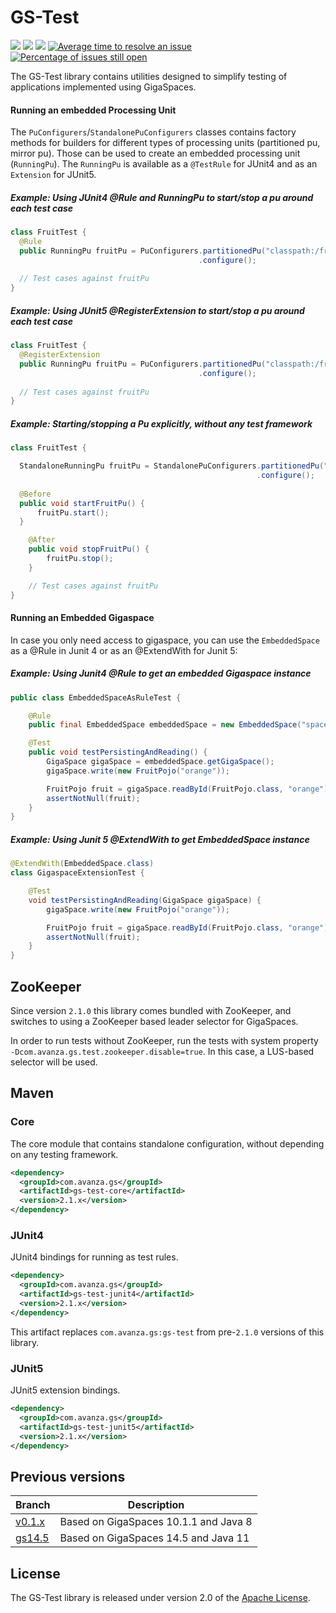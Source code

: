 # GS-Test
[![][build img]][build]
[![][maven img]][maven]
[![][license img]][license]
[![Average time to resolve an issue](https://isitmaintained.com/badge/resolution/AvanzaBank/gs-test.svg)](https://isitmaintained.com/project/AvanzaBank/gs-test "Average time to resolve an issue")
[![Percentage of issues still open](https://isitmaintained.com/badge/open/AvanzaBank/gs-test.svg)](https://isitmaintained.com/project/AvanzaBank/gs-test "Percentage of issues still open")

The GS-Test library contains utilities designed to simplify testing of applications implemented using GigaSpaces.

#### Running an embedded Processing Unit
The `PuConfigurers`/`StandalonePuConfigurers` classes contains factory methods for builders for different types of processing units (partitioned pu, mirror pu).
Those can be used to create an embedded processing unit (`RunningPu`).
The `RunningPu` is available as a `@TestRule` for JUnit4 and as an `Extension` for JUnit5.

##### Example: Using JUnit4 @Rule and RunningPu to start/stop a pu around each test case
```java
class FruitTest {
  @Rule
  public RunningPu fruitPu = PuConfigurers.partitionedPu("classpath:/fruit-pu.xml")
                                          .configure();
                                   
  // Test cases against fruitPu
}
```

##### Example: Using JUnit5 @RegisterExtension to start/stop a pu around each test case
```java
class FruitTest {
  @RegisterExtension
  public RunningPu fruitPu = PuConfigurers.partitionedPu("classpath:/fruit-pu.xml")
                                          .configure();
                                   
  // Test cases against fruitPu
}
```

##### Example: Starting/stopping a Pu explicitly, without any test framework
```java
class FruitTest {

  StandaloneRunningPu fruitPu = StandalonePuConfigurers.partitionedPu("classpath:/fruit-pu.xml")
                                                       .configure();
  
  @Before                                 
  public void startFruitPu() {
      fruitPu.start();
  }

	@After
	public void stopFruitPu() {
		fruitPu.stop();
	}

	// Test cases against fruitPu
}

```

#### Running an Embedded Gigaspace

In case you only need access to gigaspace, you can use the ``EmbeddedSpace`` as a @Rule in Junit 4 or as an @ExtendWith for Junit 5:
##### Example: Using Junit4 @Rule to get an embedded Gigaspace instance
```java
public class EmbeddedSpaceAsRuleTest {

	@Rule
	public final EmbeddedSpace embeddedSpace = new EmbeddedSpace("space-name");

	@Test
	public void testPersistingAndReading() {
		GigaSpace gigaSpace = embeddedSpace.getGigaSpace();
		gigaSpace.write(new FruitPojo("orange"));

		FruitPojo fruit = gigaSpace.readById(FruitPojo.class, "orange");
		assertNotNull(fruit);
	}
}
```
##### Example: Using Junit 5 @ExtendWith to get EmbeddedSpace instance
```java
@ExtendWith(EmbeddedSpace.class)
class GigaspaceExtensionTest {

	@Test
	void testPersistingAndReading(GigaSpace gigaSpace) {
		gigaSpace.write(new FruitPojo("orange"));

		FruitPojo fruit = gigaSpace.readById(FruitPojo.class, "orange");
		assertNotNull(fruit);
	}
}
```
## ZooKeeper

Since version `2.1.0` this library comes bundled with ZooKeeper, and switches to using a ZooKeeper based leader selector for GigaSpaces.

In order to run tests without ZooKeeper, run the tests with system property `-Dcom.avanza.gs.test.zookeeper.disable=true`.
In this case, a LUS-based selector will be used. 

## Maven

### Core

The core module that contains standalone configuration, without depending on any testing framework.

```xml
<dependency>
  <groupId>com.avanza.gs</groupId>
  <artifactId>gs-test-core</artifactId>
  <version>2.1.x</version>
</dependency>
``` 

### JUnit4

JUnit4 bindings for running as test rules.

```xml
<dependency>
  <groupId>com.avanza.gs</groupId>
  <artifactId>gs-test-junit4</artifactId>
  <version>2.1.x</version>
</dependency>
``` 

This artifact replaces `com.avanza.gs:gs-test` from pre-`2.1.0` versions of this library.

### JUnit5

JUnit5 extension bindings.

```xml
<dependency>
  <groupId>com.avanza.gs</groupId>
  <artifactId>gs-test-junit5</artifactId>
  <version>2.1.x</version>
</dependency>
```

## Previous versions

| Branch                                                      | Description                           |
|-------------------------------------------------------------|---------------------------------------|
| [v0.1.x](https://github.com/AvanzaBank/gs-test/tree/v0.1.x) | Based on GigaSpaces 10.1.1 and Java 8 |
| [gs14.5](https://github.com/AvanzaBank/gs-test/tree/gs14.5) | Based on GigaSpaces 14.5 and Java 11  |

## License
The GS-Test library is released under version 2.0 of the [Apache License](https://www.apache.org/licenses/LICENSE-2.0).

[build]:https://github.com/AvanzaBank/gs-test/actions/workflows/build.yml
[build img]:https://github.com/AvanzaBank/gs-test/actions/workflows/build.yml/badge.svg

[release]:https://github.com/avanzabank/gs-test/releases
[release img]:https://img.shields.io/github/release/avanzabank/gs-test.svg

[license]:LICENSE
[license img]:https://img.shields.io/badge/License-Apache%202-blue.svg

[maven]:https://search.maven.org/#search|gav|1|g:"com.avanza.gs"
[maven img]:https://maven-badges.herokuapp.com/maven-central/com.avanza.gs/gs-test/badge.svg
